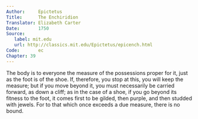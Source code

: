 ```yaml
---
Author:     Epictetus  
Title:      The Enchiridion  
Translator: Elizabeth Carter  
Date:       1750  
Source:
   label: mit.edu
   url: http://classics.mit.edu/Epictetus/epicench.html
Code:       ec  
Chapter: 39
---
```


The body is to everyone the measure of the possessions proper for it, just as
the foot is of the shoe. If, therefore, you stop at this, you will keep the
measure; but if you move beyond it, you must necessarily be carried forward, as
down a cliff; as in the case of a shoe, if you go beyond its fitness to the
foot, it comes first to be gilded, then purple, and then studded with jewels.
For to that which once exceeds a due measure, there is no bound.


